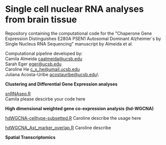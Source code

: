 # Single cell nuclear RNA analyses from brain tissue
Repository containing the computational code for the "Chaperone Gene Expression Distinguishes E280A PSEN1 Autosomal Dominant Alzheimer´s by Single Nucleus RNA Sequencing" manuscript by Almeida et al.

Computational pipeline developed by:\
Camila Almeida <caalmeida@ucsb.edu>\
Sarah Eger <eger@ucsb.edu>\
Caroline He <c_x_he@umail.ucsb.edu>\
Juliana Acosta-Uribe <acostauribe@ucsb.edu>\

**Clustering and Differential Gene Expression analyses**

[snRNAseq.R](https://github.com/KosikLabUCSB/nucseq-PSEN1-E280A/blob/main/snRNAseq.R) \
Camila please descirbe your code here

**High dimensional weighted gene co-expression analysis (hd-WGCNA)**

[hdWGCNA-celltype-subsetted.R](https://github.com/KosikLabUCSB/nucseq-PSEN1-E280A/blob/main/hdWGCNA-celltype-subsetted.R)
Caroline describe the usage here

[hdWGCNA_Ast_marker_overlap.R](https://github.com/KosikLabUCSB/nucseq-PSEN1-E280A/blob/main/hdWGCNA_Ast_marker_overlap.R)
Caroline describe

**Spatial Transcriptomics**
